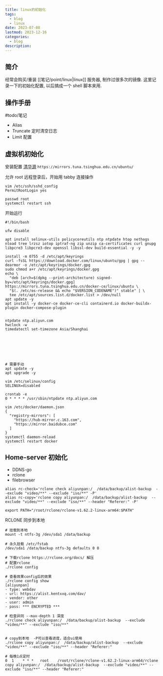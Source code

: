 ```yaml
---
title: linux的初始化
tags:
  - blog
  - linux
date: 2023-07-08
lastmod: 2023-12-16
categories:
  - blog
description: 
---
```


## 简介

经常会购买/重装 [[笔记/point/linux|linux]] 服务器, 制作过很多次的镜像. 这里记录一下的初始化配置, 以后搞成一个 shell 脚本来用.

## 操作手册

#todo/笔记

- Alias
- Truncate 定时清空日志
- Limit 配置

## 虚拟机初始化

安装配置 [清华源](https://mirrors.tuna.tsinghua.edu.cn/help/ubuntu/) `https://mirrors.tuna.tsinghua.edu.cn/ubuntu/`

允许 root 远程登录后，开始用 tabby 连接操作

```shell
vim /etc/ssh/sshd_config
PermitRootLogin yes

passwd root
systemctl restart ssh
```

开始运行

```shell
#!/bin/bash

ufw disable

apt install selinux-utils policycoreutils ntp ntpdate htop nethogs nload tree lrzsz iotop iptraf-ng zip unzip ca-certificates curl gnupg libpcre3 libpcre3-dev openssl libssl-dev build-essential -y -y

install -m 0755 -d /etc/apt/keyrings
curl -fsSL https://download.docker.com/linux/ubuntu/gpg | gpg --dearmor -o /etc/apt/keyrings/docker.gpg
sudo chmod a+r /etc/apt/keyrings/docker.gpg
echo \
  "deb [arch=$(dpkg --print-architecture) signed-by=/etc/apt/keyrings/docker.gpg] https://mirrors.tuna.tsinghua.edu.cn/docker-ce/linux/ubuntu \
  "$(. /etc/os-release && echo "$VERSION_CODENAME")" stable" | \
  tee /etc/apt/sources.list.d/docker.list > /dev/null
apt update -y
apt install -y docker-ce docker-ce-cli containerd.io docker-buildx-plugin docker-compose-plugin


ntpdate ntp.aliyun.com
hwclock -w
timedatectl set-timezone Asia/Shanghai







# 需要手动
apt update -y
apt upgrade -y

vim /etc/selinux/config
SELINUX=disabled

crontab -e
0 * * * * /usr/sbin/ntpdate ntp.aliyun.com

vim /etc/docker/daemon.json
{
  "registry-mirrors": [
    "https://hub-mirror.c.163.com",
    "https://mirror.baidubce.com"
  ]
}
systemctl daemon-reload
systemctl restart docker
```

## Home-server 初始化

- DDNS-go
- rclone
- filebrowser

```shell
alias rc-check='rclone check aliyunpan:/  /data/backup/alist-backup  --exclude "video/**" --exclude "iso/**" -P'
alias rc-copy='rclone copy aliyunpan:/  /data/backup/alist-backup  --exclude "video/**" --exclude "iso/**" --header "Referer:" -P'

export PATH="/root/rclone/rclone-v1.62.2-linux-arm64:$PATH"
```

RCLONE 同步到本地

```shell
# 挂载到本地
mount -t ntfs-3g /dev/sda1 /data/backup

# 永久挂载 /etc/fstab
/dev/sda1 /data/backup ntfs-3g defaults 0 0

# 下载rclone https://rclone.org/docs/ 解压
# 配置rclone
./rclone config 

# 查看效果config后的效果
./rclone config show
[aliyunpan]
- type: webdav
- url: https://alist.kentxxq.com/dav/
- vendor: other
- user: admin
- pass: *** ENCRYPTED ***

# 检查异同 --max-depth 1 深度
./rclone check aliyunpan:/  /data/backup/alist-backup  --exclude "video/**" --exclude "iso/**"


# copy到本地  -P可以查看进度，适合ui使用
./rclone copy aliyunpan:/  /data/backup/alist-backup  --exclude "video/**" --exclude "iso/**" --header "Referer:" 

# 每晚1点定时
0  1    * * *   root    /root/rclone/rclone-v1.62.2-linux-arm64/rclone copy aliyunpan:/  /data/backup/alist-backup  --exclude "video/**" --exclude "iso/**" --header "Referer:"
```
